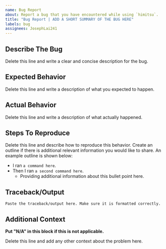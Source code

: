 ```yaml
---
name: Bug Report
about: Report a bug that you have encountered while using `himitsu`.
title: "Bug Report | ADD A SHORT SUMMARY OF THE BUG HERE"
labels: bug
assignees: JosephLai241
---
```


## Describe The Bug

Delete this line and write a clear and concise description for the bug.

## Expected Behavior

Delete this line and write a description of what you expected to happen.

## Actual Behavior

Delete this line and write a description of what actually happened.

## Steps To Reproduce

Delete this line and describe how to reproduce this behavior. Create an outline if there is additional relevant information you would like to share. An example outline is shown below:

* I ran `a command here`.
* Then I ran `a second command here`.
    + Providing additional information about this bullet point here.

## Traceback/Output

```
Paste the traceback/output here. Make sure it is formatted correctly.
```

## Additional Context

**Put "N/A" in this block if this is not applicable.**

Delete this line and add any other context about the problem here.
